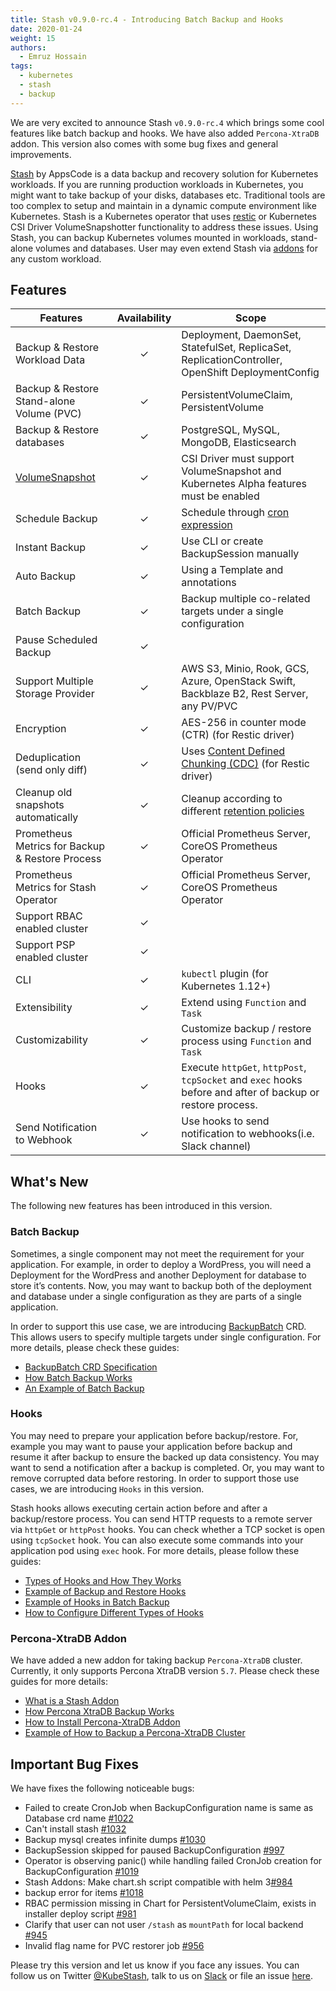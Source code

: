```yaml
---
title: Stash v0.9.0-rc.4 - Introducing Batch Backup and Hooks
date: 2020-01-24
weight: 15
authors:
  - Emruz Hossain
tags:
  - kubernetes
  - stash
  - backup
---
```


We are very excited to announce Stash `v0.9.0-rc.4` which brings some cool features like batch backup and hooks. We have also added `Percona-XtraDB` addon. This version also comes with some bug fixes and general improvements.

[Stash](https://stash.run) by AppsCode is a data backup and recovery solution for Kubernetes workloads. If you are running production workloads in Kubernetes, you might want to take backup of your disks, databases etc. Traditional tools are too complex to setup and maintain in a dynamic compute environment like Kubernetes. Stash is a Kubernetes operator that uses [restic](https://github.com/restic/restic) or Kubernetes CSI Driver VolumeSnapshotter functionality to address these issues. Using Stash, you can backup Kubernetes volumes mounted in workloads, stand-alone volumes and databases. User may even extend Stash via [addons](https://stash.run/docs/v0.9.0-rc.4/guides/latest/addons/overview/) for any custom workload.

## Features

| Features                                                                        | Availability | Scope                                                                                                                                                 |
| ------------------------------------------------------------------------------- | :----------: | ----------------------------------------------------------------------------------------------------------------------------------------------------- |
| Backup & Restore Workload Data                                                  |   &#10003;   | Deployment, DaemonSet, StatefulSet, ReplicaSet, ReplicationController, OpenShift DeploymentConfig                                                     |
| Backup & Restore Stand-alone Volume (PVC)                                       |   &#10003;   | PersistentVolumeClaim, PersistentVolume                                                                                                               |
| Backup & Restore databases                                                      |   &#10003;   | PostgreSQL, MySQL, MongoDB, Elasticsearch                                                                                                             |
| [VolumeSnapshot](https://kubernetes.io/docs/concepts/storage/volume-snapshots/) |   &#10003;   | CSI Driver must support VolumeSnapshot and Kubernetes Alpha features must be enabled                                                                  |
| Schedule Backup                                                                 |   &#10003;   | Schedule through [cron expression](https://en.wikipedia.org/wiki/Cron)                                                                                |
| Instant Backup                                                                  |   &#10003;   | Use CLI or create BackupSession manually                                                                                                              |
| Auto Backup                                                                     |   &#10003;   | Using a Template and annotations                                                                                                                      |
| Batch Backup                                                                    |   &#10003;   | Backup multiple co-related targets under a single configuration                                                                                       |
| Pause Scheduled Backup                                                          |   &#10003;   |                                                                                                                                                       |
| Support Multiple Storage Provider                                               |   &#10003;   | AWS S3, Minio, Rook, GCS, Azure, OpenStack Swift,  Backblaze B2, Rest Server, any PV/PVC                                                              |
| Encryption                                                                      |   &#10003;   | AES-256 in counter mode (CTR) (for Restic driver)                                                                                                     |
| Deduplication (send only diff)                                                  |   &#10003;   | Uses [Content Defined Chunking (CDC)](https://restic.net/blog/2015-09-12/restic-foundation1-cdc) (for Restic driver)                                  |
| Cleanup old snapshots automatically                                             |   &#10003;   | Cleanup according to different [retention policies](https://restic.readthedocs.io/en/stable/060_forget.html#removing-snapshots-according-to-a-policy) |
| Prometheus Metrics for Backup & Restore Process                                 |   &#10003;   | Official Prometheus Server, CoreOS Prometheus Operator                                                                                                |
| Prometheus Metrics for Stash Operator                                           |   &#10003;   | Official Prometheus Server, CoreOS Prometheus Operator                                                                                                |
| Support RBAC enabled cluster                                                    |   &#10003;   |                                                                                                                                                       |
| Support PSP enabled cluster                                                     |   &#10003;   |                                                                                                                                                       |
| CLI                                                                             |   &#10003;   | `kubectl` plugin (for Kubernetes 1.12+)                                                                                                               |
| Extensibility                                                                   |   &#10003;   | Extend using `Function` and `Task`                                                                                                                    |
| Customizability                                                                 |   &#10003;   | Customize backup / restore process using `Function` and `Task`                                                                                        |
| Hooks                                                                           |   &#10003;   | Execute `httpGet`, `httpPost`, `tcpSocket` and `exec` hooks before and after  of backup or restore process.                                           |
| Send Notification to Webhook                                                    |   &#10003;   | Use hooks to send notification to webhooks(i.e. Slack channel)                                                                                        |

## What's New

The following new features has been introduced in this version.

### Batch Backup

Sometimes, a single component may not meet the requirement for your application. For example, in order to deploy a WordPress, you will need a Deployment for the WordPress and another Deployment for database to store it’s contents. Now, you may want to backup both of the deployment and database under a single configuration as they are parts of a single application.

In order to support this use case, we are introducing [BackupBatch](https://stash.run/docs/v0.9.0-rc.4/concepts/crds/backupbatch/) CRD. This allows users to specify multiple targets under single configuration. For more details, please check these guides:

- [BackupBatch CRD Specification](https://stash.run/docs/v0.9.0-rc.4/concepts/crds/backupbatch/)
- [How Batch Backup Works](https://stash.run/docs/v0.9.0-rc.4/guides/latest/batch-backup/overview/)
- [An Example of Batch Backup](https://stash.run/docs/v0.9.0-rc.4/guides/latest/batch-backup/batch-backup/)

### Hooks

You may need to prepare your application before backup/restore. For, example you may want to pause your application before backup and resume it after backup to ensure the backed up data consistency. You may want to send a notification after a backup is completed. Or, you may want to remove corrupted data before restoring. In order to support those use cases, we are introducing `Hooks` in this version.

Stash hooks allows executing certain action before and after a backup/restore process. You can send HTTP requests to a remote server via `httpGet` or `httpPost` hooks. You can check whether a TCP socket is open using `tcpSocket` hook. You can also execute some commands into your application pod using `exec` hook. For more details, please follow these guides:

- [Types of Hooks and How They Works](https://stash.run/docs/v0.9.0-rc.4/guides/latest/hooks/overview/)
- [Example of Backup and Restore Hooks](https://stash.run/docs/v0.9.0-rc.4/guides/latest/hooks/backup-and-restore-hooks/)
- [Example of Hooks in Batch Backup](https://stash.run/docs/v0.9.0-rc.4/guides/latest/hooks/batch-backup-hooks/)
- [How to Configure Different Types of Hooks](https://stash.run/docs/v0.9.0-rc.4/guides/latest/hooks/configuring-hooks/)

### Percona-XtraDB Addon

We have added a new addon for taking backup `Percona-XtraDB` cluster. Currently, it only supports Percona XtraDB version `5.7`. Please check these guides for more details:

- [What is a Stash Addon](https://stash.run/docs/v0.9.0-rc.4/guides/latest/addons/overview/)
- [How Percona XtraDB Backup Works](https://stash.run/docs/v0.9.0-rc.4/addons/percona-xtradb/overview/)
- [How to Install Percona-XtraDB Addon](https://stash.run/docs/v0.9.0-rc.4/addons/percona-xtradb/setup/install/)
- [Example of How to Backup a Percona-XtraDB Cluster](https://stash.run/docs/v0.9.0-rc.4/addons/percona-xtradb/guides/5.7/clustered/)

## Important Bug Fixes

We have fixes the following noticeable bugs:

- Failed to create CronJob when BackupConfiguration name is same as Database crd name [#1022](https://github.com/stashed/stash/issues/1022)
- Can't install stash [#1032](https://github.com/stashed/stash/issues/1032)
- Backup mysql creates infinite dumps [#1030](https://github.com/stashed/stash/issues/1030)
- BackupSession skipped for paused BackupConfiguration [#997](https://github.com/stashed/stash/issues/997)
- Operator is observing panic() while handling failed CronJob creation for BackupConfiguration [#1019](https://github.com/stashed/stash/issues/1019)
- Stash Addons: Make chart.sh script compatible with helm 3[#984](https://github.com/stashed/stash/issues/984)
- backup error for items [#1018](https://github.com/stashed/stash/issues/1018)
- RBAC permission missing in Chart for PersistentVolumeClaim, exists in installer deploy script [#981](https://github.com/stashed/stash/issues/981)
- Clarify that user can not user `/stash` as `mountPath` for local backend [#945](https://github.com/stashed/stash/issues/945)
- Invalid flag name for PVC restorer job [#956](https://github.com/stashed/stash/issues/956)

Please try this version and let us know if you face any issues. You can follow us on Twitter [@KubeStash](https://twitter.com/KubeStash), talk to us on [Slack](https://appscode.slack.com) or file an issue [here](https://github.com/stashed/stash/issues).
